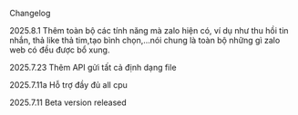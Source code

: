 Changelog

2025.8.1
Thêm toàn bộ các tính năng mà zalo hiện có, ví dụ như thu hồi tin nhắn, thả like thả tim,tạo bình chọn,...nói chung là toàn bộ những gì zalo web có đều được bổ xung. 

2025.7.23
Thêm API gửi tất cả định dạng file 

2025.7.11a
Hỗ trợ đầy đủ all cpu

2025.7.11
Beta version released